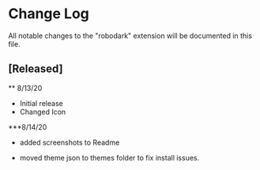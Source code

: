 # Change Log

All notable changes to the "robodark" extension will be documented in this file.

## [Released]

** 8/13/20

- Initial release
- Changed Icon

***8/14/20

- added screenshots to Readme

- moved theme json to themes folder to fix install issues.
